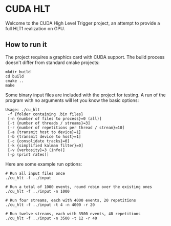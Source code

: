 CUDA HLT
========

Welcome to the CUDA High Level Trigger project, an attempt to provide
a full HLT1 realization on GPU.

How to run it
-------------

The project requires a graphics card with CUDA support.
The build process doesn't differ from standard cmake projects:

    mkdir build
    cd build
    cmake ..
    make

Some binary input files are included with the project for testing.
A run of the program with no arguments will let you know the basic options:

    Usage: ./cu_hlt
     -f {folder containing .bin files}
     [-n {number of files to process}=0 (all)]
     [-t {number of threads / streams}=3]
     [-r {number of repetitions per thread / stream}=10]
     [-a {transmit host to device}=1]
     [-b {transmit device to host}=1]
     [-c {consolidate tracks}=0]
     [-k {simplified kalman filter}=0]
     [-v {verbosity}=3 (info)]
     [-p (print rates)]


Here are some example run options:

    # Run all input files once
    ./cu_hlt -f ../input

    # Run a total of 1000 events, round robin over the existing ones
    ./cu_hlt -f ../input -n 1000

    # Run four streams, each with 4000 events, 20 repetitions
    ./cu_hlt -f ../input -t 4 -n 4000 -r 20

    # Run twelve streams, each with 3500 events, 40 repetitions
    ./cu_hlt -f ../input -n 3500 -t 12 -r 40
